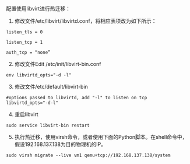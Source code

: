 配置使用libvirt进行热迁移：

1. 修改文件/etc/libvirt/libvirtd.conf，将相应表项改为如下所示：

```
listen_tls = 0

listen_tcp = 1

auth_tcp = “none”
```
2. 修改文件Edit /etc/init/libvirt-bin.conf

```
env libvirtd_opts="-d -l"
```

3. 修改文件/etc/default/libvirt-bin

```
#options passed to libvirtd, add "-l" to listen on tcp
libvirtd_opts="-d-l"
```

4. 重启libvirt

```
sudo service libvirt-bin restart
```

5. 执行热迁移，使用virsh命令，或者使用下面的Python脚本。在shell命令中，假设192.168.137.138为目的物理机的IP。

```
sudo virsh migrate --live vm1 qemu+tcp://192.168.137.138/system 
```
